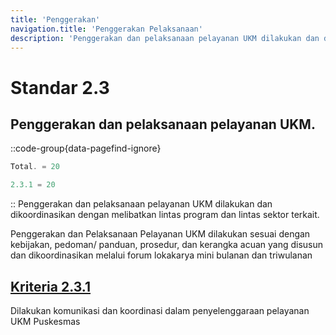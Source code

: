 ```yaml
---
title: 'Penggerakan'
navigation.title: 'Penggerakan Pelaksanaan'
description: 'Penggerakan dan pelaksanaan pelayanan UKM dilakukan dan dikoordinasikan dengan melibatkan lintas program dan lintas sektor terkait. Penggerakan dan Pelaksanaan Pelayanan UKM dilakukan sesuai dengan kebijakan, pedoman/ panduan, prosedur, dan kerangka acuan yang disusun dan dikoordinasikan melalui forum lokakarya mini bulanan dan triwulanan '
---
```


# Standar 2.3
## Penggerakan dan pelaksanaan pelayanan UKM. 
::code-group{data-pagefind-ignore}
```js [Nilai]
Total. = 20
```
```js [Kriteria]
2.3.1 = 20
```
::
Penggerakan dan pelaksanaan pelayanan UKM dilakukan dan dikoordinasikan dengan melibatkan lintas program dan lintas sektor terkait. 

Penggerakan dan Pelaksanaan Pelayanan UKM dilakukan sesuai dengan kebijakan, pedoman/ panduan, prosedur, dan kerangka acuan yang disusun dan dikoordinasikan melalui forum lokakarya mini bulanan dan triwulanan 

## [Kriteria 2.3.1 ](/docs/akred/pkm/2/3/1)
Dilakukan komunikasi dan koordinasi dalam penyelenggaraan pelayanan UKM Puskesmas 
